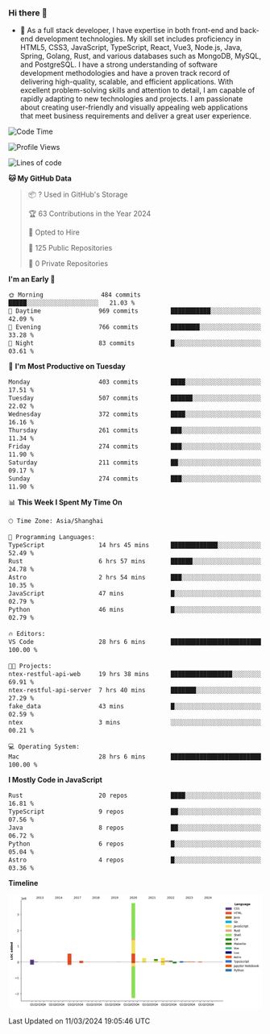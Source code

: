 ### Hi there 👋

- 🌱 As a full stack developer, I have expertise in both front-end and back-end development technologies. My skill set includes proficiency in HTML5, CSS3, JavaScript, TypeScript, React, Vue3, Node.js, Java, Spring, Golang, Rust, and various databases such as MongoDB, MySQL, and PostgreSQL. I have a strong understanding of software development methodologies and have a proven track record of delivering high-quality, scalable, and efficient applications. With excellent problem-solving skills and attention to detail, I am capable of rapidly adapting to new technologies and projects. I am passionate about creating user-friendly and visually appealing web applications that meet business requirements and deliver a great user experience.

<!--START_SECTION:waka-->
![Code Time](http://img.shields.io/badge/Code%20Time-1%2C224%20hrs%2056%20mins-blue)

![Profile Views](http://img.shields.io/badge/Profile%20Views-0-blue)

![Lines of code](https://img.shields.io/badge/From%20Hello%20World%20I%27ve%20Written-5.6%20million%20lines%20of%20code-blue)

**🐱 My GitHub Data** 

> 📦 ? Used in GitHub's Storage 
 > 
> 🏆 63 Contributions in the Year 2024
 > 
> 💼 Opted to Hire
 > 
> 📜 125 Public Repositories 
 > 
> 🔑 0 Private Repositories 
 > 
**I'm an Early 🐤** 

```text
🌞 Morning                484 commits         █████░░░░░░░░░░░░░░░░░░░░   21.03 % 
🌆 Daytime                969 commits         ███████████░░░░░░░░░░░░░░   42.09 % 
🌃 Evening                766 commits         ████████░░░░░░░░░░░░░░░░░   33.28 % 
🌙 Night                  83 commits          █░░░░░░░░░░░░░░░░░░░░░░░░   03.61 % 
```
📅 **I'm Most Productive on Tuesday** 

```text
Monday                   403 commits         ████░░░░░░░░░░░░░░░░░░░░░   17.51 % 
Tuesday                  507 commits         ██████░░░░░░░░░░░░░░░░░░░   22.02 % 
Wednesday                372 commits         ████░░░░░░░░░░░░░░░░░░░░░   16.16 % 
Thursday                 261 commits         ███░░░░░░░░░░░░░░░░░░░░░░   11.34 % 
Friday                   274 commits         ███░░░░░░░░░░░░░░░░░░░░░░   11.90 % 
Saturday                 211 commits         ██░░░░░░░░░░░░░░░░░░░░░░░   09.17 % 
Sunday                   274 commits         ███░░░░░░░░░░░░░░░░░░░░░░   11.90 % 
```


📊 **This Week I Spent My Time On** 

```text
🕑︎ Time Zone: Asia/Shanghai

💬 Programming Languages: 
TypeScript               14 hrs 45 mins      █████████████░░░░░░░░░░░░   52.49 % 
Rust                     6 hrs 57 mins       ██████░░░░░░░░░░░░░░░░░░░   24.78 % 
Astro                    2 hrs 54 mins       ███░░░░░░░░░░░░░░░░░░░░░░   10.35 % 
JavaScript               47 mins             █░░░░░░░░░░░░░░░░░░░░░░░░   02.79 % 
Python                   46 mins             █░░░░░░░░░░░░░░░░░░░░░░░░   02.79 % 

🔥 Editors: 
VS Code                  28 hrs 6 mins       █████████████████████████   100.00 % 

🐱‍💻 Projects: 
ntex-restful-api-web     19 hrs 38 mins      █████████████████░░░░░░░░   69.91 % 
ntex-restful-api-server  7 hrs 40 mins       ███████░░░░░░░░░░░░░░░░░░   27.29 % 
fake_data                43 mins             █░░░░░░░░░░░░░░░░░░░░░░░░   02.59 % 
ntex                     3 mins              ░░░░░░░░░░░░░░░░░░░░░░░░░   00.21 % 

💻 Operating System: 
Mac                      28 hrs 6 mins       █████████████████████████   100.00 % 
```

**I Mostly Code in JavaScript** 

```text
Rust                     20 repos            ████░░░░░░░░░░░░░░░░░░░░░   16.81 % 
TypeScript               9 repos             ██░░░░░░░░░░░░░░░░░░░░░░░   07.56 % 
Java                     8 repos             ██░░░░░░░░░░░░░░░░░░░░░░░   06.72 % 
Python                   6 repos             █░░░░░░░░░░░░░░░░░░░░░░░░   05.04 % 
Astro                    4 repos             █░░░░░░░░░░░░░░░░░░░░░░░░   03.36 % 
```



**Timeline**

![Lines of Code chart](https://raw.githubusercontent.com/elton/elton/main/assets/bar_graph.png)


 Last Updated on 11/03/2024 19:05:46 UTC
<!--END_SECTION:waka-->

<!--
**elton/elton** is a ✨ _special_ ✨ repository because its `README.md` (this file) appears on your GitHub profile.

Here are some ideas to get you started:

- 🔭 I’m currently working on ...
- 🌱 I’m currently learning ...
- 👯 I’m looking to collaborate on ...
- 🤔 I’m looking for help with ...
- 💬 Ask me about ...
- 📫 How to reach me: ...
- 😄 Pronouns: ...
- ⚡ Fun fact: ...
-->
